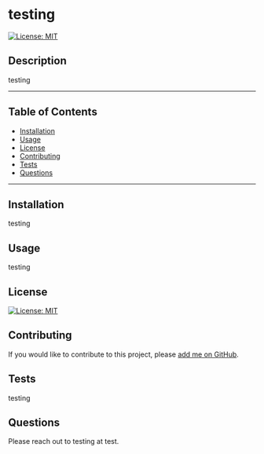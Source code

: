 
    
# testing
[![License: MIT](https://img.shields.io/badge/License-MIT-yellow.svg)](https://opensource.org/licenses/MIT)
## Description
testing
***
## Table of Contents
* [Installation](#installation)
* [Usage](#usage)
* [License](#license)
* [Contributing](#contributing)
* [Tests](#tests)
* [Questions](#questions)
***
## Installation
testing
## Usage
testing
## License
[![License: MIT](https://img.shields.io/badge/License-MIT-yellow.svg)](https://opensource.org/licenses/MIT)
## Contributing
If you would like to contribute to this project, please [add me on GitHub](https://github.com/testing).
## Tests
testing
## Questions
Please reach out to testing at test.
    
    